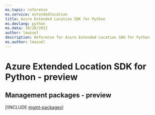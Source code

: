 ```yaml
---
ms.topic: reference
ms.service: extendedlocation
title: Azure Extended Location SDK for Python
ms.devlang: python
ms.data: 10/28/2022
author: lmazuel
description: Reference for Azure Extended Location SDK for Python
ms.author: lmazuel
---
```

# Azure Extended Location SDK for Python - preview

## Management packages - preview
[!INCLUDE [mgmt-packages](extended-location-mgmt-index.md)]